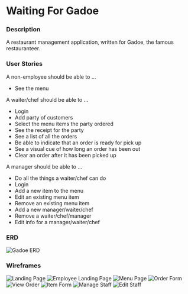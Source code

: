 # Waiting For Gadoe

### Description

A restaurant management application, written for Gadoe, the famous
restauranteer.

### User Stories

A non-employee should be able to ...
* See the menu

A waiter/chef should be able to ...
* Login
* Add party of customers
* Select the menu items the party ordered
* See the receipt for the party
* See a list of all the orders
* Be able to indicate that an order is ready for pick up
* See a visual cue of how long an order has been out
* Clear an order after it has been picked up

A manager should be able to ...
* Do all the things a waiter/chef can do
* Login
* Add a new item to the menu
* Edit an existing menu item
* Remove an existing menu item
* Add a new manager/waiter/chef
* Remove a waiter/chef/manager
* Edit info for a manager/waiter/chef

### ERD

![Gadoe ERD](erds/gadoe_erd.png)

### Wireframes

![Landing Page](wireframes/gadoe_landing_page.png)
![Employee Landing Page](wireframes/gadoe_landing_loggedin.png)
![Menu Page](wireframes/gadoe_menu.png)
![Order Form](wireframes/gadoe_order_form.png)
![View Order](wireframes/gadoe_view_order.png)
![Item Form](wireframes/gadoe_item_form.png)
![Manage Staff](wireframes/gadoe_manage_staff.png)
![Edit Staff](wireframes/gadoe_edit_staff.png)
